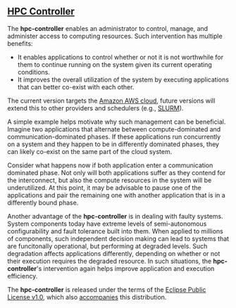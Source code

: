 [<h2> HPC Controller </h2>](https://github.com/rajamony/hpc-controller)

The **hpc-controller** enables an administrator to control, manage, and
administer access to computing resources. Such intervention has multiple
benefits:

* It enables applications to control whether or not it is not worthwhile for
  them to continue running on the system given its current operating
  conditions.
* It improves the overall utilization of the system by executing applications
  that can better co-exist with each other.

The current version targets the [Amazon AWS cloud](http://aws.amazon.com),
future versions will extend this to other providers and schedulers (e.g.,
[SLURM](https://computing.llnl.gov/linux/slurm/)).

A simple example helps motivate why such management can be beneficial.
Imagine two applications that alternate between compute-dominated and
communication-dominated phases. If these applications run concurrently on a
system and they happen to be in differently dominated phases, they can likely
co-exist on the same part of the cloud system.

Consider what happens now if both application enter a communication dominated
phase.  Not only will both applications suffer as they contend for the
interconnect, but also the compute resources in the system will be
underutilized. At this point, it may be advisable to pause one of the
applications and pair the remaining one with another application that is in a
differently bound phase.

Another advantage of the **hpc-controller** is in dealing with faulty systems.
System components today have extreme levels of semi-autonomous configurability
and fault tolerance built into them. When applied to millions of components,
such independent decision making can lead to systems that are funcitonally
operational, but performing at degraded levels. Such degradation affects
applications differently, depending on whether or not their execution requires
the degraded resource. In such situations, the **hpc-controller**'s
intervention again helps improve application and execution efficiency.

The **hpc-controller** is released under the terms of the [Eclipse Public
License v1.0](http://www.eclipse.org/legal/epl-v10.html), which also
[accompanies](LICENSE.html) this distribution.

